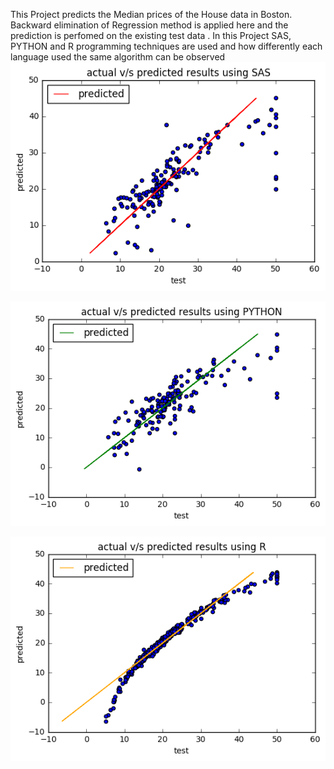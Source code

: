 This Project predicts the Median prices of the House data in Boston.
Backward elimination of Regression method is applied here  and the prediction is perfomed on the existing test data .
In this Project SAS, PYTHON and R programming techniques are used and how differently each language used the same algorithm can be observed
![Alt text](/sas.png?raw=true "Optional Title")

![Alt text](/py.png?raw=true "Optional Title")

![Alt text](/r.png?raw=true "Optional Title")
